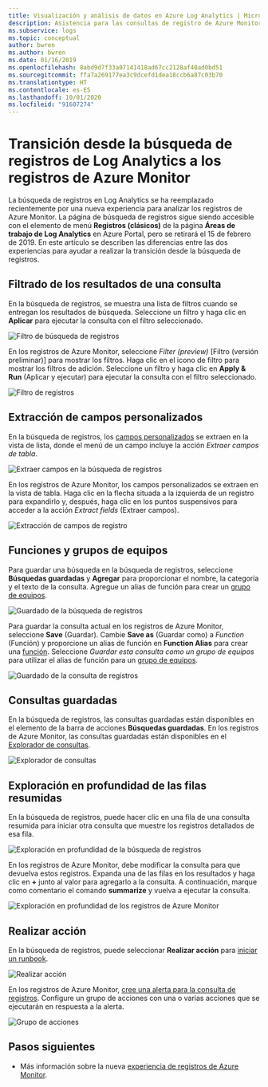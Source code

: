 ```yaml
---
title: Visualización y análisis de datos en Azure Log Analytics | Microsoft Docs
description: Asistencia para las consultas de registro de Azure Monitor para los usuarios de búsqueda de registros de Log Analytics.
ms.subservice: logs
ms.topic: conceptual
author: bwren
ms.author: bwren
ms.date: 01/16/2019
ms.openlocfilehash: 8abd9d7f33a07141418ad67cc2128af40ad0bd51
ms.sourcegitcommit: ffa7a269177ea3c9dcefd1dea18ccb6a87c03b70
ms.translationtype: HT
ms.contentlocale: es-ES
ms.lasthandoff: 10/01/2020
ms.locfileid: "91607274"
---
```

# <a name="transition-from-log-analytics-log-search-to-azure-monitor-logs"></a>Transición desde la búsqueda de registros de Log Analytics a los registros de Azure Monitor
La búsqueda de registros en Log Analytics se ha reemplazado recientemente por una nueva experiencia para analizar los registros de Azure Monitor. La página de búsqueda de registros sigue siendo accesible con el elemento de menú **Registros (clásicos)** de la página **Áreas de trabajo de Log Analytics** en Azure Portal, pero se retirará el 15 de febrero de 2019. En este artículo se describen las diferencias entre las dos experiencias para ayudar a realizar la transición desde la búsqueda de registros. 

## <a name="filter-results-of-a-query"></a>Filtrado de los resultados de una consulta
En la búsqueda de registros, se muestra una lista de filtros cuando se entregan los resultados de búsqueda. Seleccione un filtro y haga clic en **Aplicar** para ejecutar la consulta con el filtro seleccionado.

![Filtro de búsqueda de registros](media/log-search-transition/filter-log-search.png)

En los registros de Azure Monitor, seleccione *Filter (preview)* [Filtro (versión preliminar)] para mostrar los filtros. Haga clic en el icono de filtro para mostrar los filtros de adición. Seleccione un filtro y haga clic en **Apply & Run** (Aplicar y ejecutar) para ejecutar la consulta con el filtro seleccionado.

![Filtro de registros](media/log-search-transition/filter-logs.png)

## <a name="extract-custom-fields"></a>Extracción de campos personalizados 
En la búsqueda de registros, los [campos personalizados](../platform/custom-fields.md) se extraen en la vista de lista, donde el menú de un campo incluye la acción _Extraer campos de tabla_.

![Extraer campos en la búsqueda de registros](media/log-search-transition/extract-fields-log-search.png)

En los registros de Azure Monitor, los campos personalizados se extraen en la vista de tabla. Haga clic en la flecha situada a la izquierda de un registro para expandirlo y, después, haga clic en los puntos suspensivos para acceder a la acción _Extract fields_ (Extraer campos).

![Extracción de campos de registro](media/log-search-transition/extract-fields-logs.png)

## <a name="functions-and-computer-groups"></a>Funciones y grupos de equipos
Para guardar una búsqueda en la búsqueda de registros, seleccione **Búsquedas guardadas** y **Agregar** para proporcionar el nombre, la categoría y el texto de la consulta. Agregue un alias de función para crear un [grupo de equipos](../platform/computer-groups.md).

![Guardado de la búsqueda de registros](media/log-search-transition/save-search-log-search.png)

Para guardar la consulta actual en los registros de Azure Monitor, seleccione **Save** (Guardar). Cambie **Save as** (Guardar como) a _Function_ (Función) y proporcione un alias de función en **Function Alias** para crear una [función](functions.md). Seleccione _Guardar esta consulta como un grupo de equipos_ para utilizar el alias de función para un [grupo de equipos](../platform/computer-groups.md).

![Guardado de la consulta de registros](media/log-search-transition/save-query-logs.png)

## <a name="saved-queries"></a>Consultas guardadas
En la búsqueda de registros, las consultas guardadas están disponibles en el elemento de la barra de acciones **Búsquedas guardadas**. En los registros de Azure Monitor, las consultas guardadas están disponibles en el [Explorador de consultas](./get-started-portal.md#save-queries).

![Explorador de consultas](media/log-search-transition/query-explorer.png)

## <a name="drill-down-on-summarized-rows"></a>Exploración en profundidad de las filas resumidas
En la búsqueda de registros, puede hacer clic en una fila de una consulta resumida para iniciar otra consulta que muestre los registros detallados de esa fila.

![Exploración en profundidad de la búsqueda de registros](media/log-search-transition/drilldown-search.png)

En los registros de Azure Monitor, debe modificar la consulta para que devuelva estos registros. Expanda una de las filas en los resultados y haga clic en **+** junto al valor para agregarlo a la consulta. A continuación, marque como comentario el comando **summarize** y vuelva a ejecutar la consulta.

![Exploración en profundidad de los registros de Azure Monitor](media/log-search-transition/drilldown-logs.png)

## <a name="take-action"></a>Realizar acción
En la búsqueda de registros, puede seleccionar **Realizar acción** para [iniciar un runbook](../platform/action-groups.md).

![Realizar acción](media/log-search-transition/take-action-log-search.png)

En los registros de Azure Monitor, [cree una alerta para la consulta de registros](../platform/alerts-log.md). Configure un grupo de acciones con una o varias acciones que se ejecutarán en respuesta a la alerta.

![Grupo de acciones](media/log-search-transition/action-group.png)

## <a name="next-steps"></a>Pasos siguientes

- Más información sobre la nueva [experiencia de registros de Azure Monitor](get-started-portal.md).

